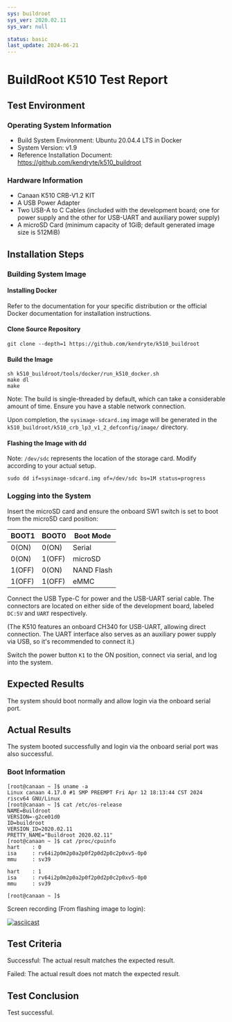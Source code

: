 ```yaml
---
sys: buildroot
sys_ver: 2020.02.11
sys_var: null

status: basic
last_update: 2024-06-21
---
```


# BuildRoot K510 Test Report

## Test Environment

### Operating System Information

- Build System Environment: Ubuntu 20.04.4 LTS in Docker
- System Version: v1.9
- Reference Installation Document: https://github.com/kendryte/k510_buildroot

### Hardware Information

- Canaan K510 CRB-V1.2 KIT
- A USB Power Adapter
- Two USB-A to C Cables (included with the development board; one for power supply and the other for USB-UART and auxiliary power supply)
- A microSD Card (minimum capacity of 1GiB; default generated image size is 512MiB)

## Installation Steps

### Building System Image

#### Installing Docker

Refer to the documentation for your specific distribution or the official Docker documentation for installation instructions.

#### Clone Source Repository

```shell
git clone --depth=1 https://github.com/kendryte/k510_buildroot
```

#### Build the Image

```shell
sh k510_buildroot/tools/docker/run_k510_docker.sh
make dl
make
```

Note: The build is single-threaded by default, which can take a considerable amount of time. Ensure you have a stable network connection.

Upon completion, the `sysimage-sdcard.img` image will be generated in the `k510_buildroot/k510_crb_lp3_v1_2_defconfig/image/` directory.

#### Flashing the Image with dd

Note: `/dev/sdc` represents the location of the storage card. Modify according to your actual setup.

```shell
sudo dd if=sysimage-sdcard.img of=/dev/sdc bs=1M status=progress
```

### Logging into the System

Insert the microSD card and ensure the onboard SW1 switch is set to boot from the microSD card position:

| BOOT1  | BOOT0  | Boot Mode  |
|--------|--------|------------|
| 0(ON)  | 0(ON)  | Serial     |
| 0(ON)  | 1(OFF) | microSD    |
| 1(OFF) | 0(ON)  | NAND Flash |
| 1(OFF) | 1(OFF) | eMMC       |

Connect the USB Type-C for power and the USB-UART serial cable. The connectors are located on either side of the development board, labeled `DC:5V` and `UART` respectively.

(The K510 features an onboard CH340 for USB-UART, allowing direct connection. The UART interface also serves as an auxiliary power supply via USB, so it's recommended to connect it.)

Switch the power button `K1` to the ON position, connect via serial, and log into the system.

## Expected Results

The system should boot normally and allow login via the onboard serial port.

## Actual Results

The system booted successfully and login via the onboard serial port was also successful.

### Boot Information

```log
[root@canaan ~ ]$ uname -a
Linux canaan 4.17.0 #1 SMP PREEMPT Fri Apr 12 18:13:44 CST 2024 riscv64 GNU/Linux
[root@canaan ~ ]$ cat /etc/os-release
NAME=Buildroot
VERSION=-g2ce01d0
ID=buildroot
VERSION_ID=2020.02.11
PRETTY_NAME="Buildroot 2020.02.11"
[root@canaan ~ ]$ cat /proc/cpuinfo
hart    : 0
isa     : rv64i2p0m2p0a2p0f2p0d2p0c2p0xv5-0p0
mmu     : sv39

hart    : 1
isa     : rv64i2p0m2p0a2p0f2p0d2p0c2p0xv5-0p0
mmu     : sv39

[root@canaan ~ ]$
```

Screen recording (From flashing image to login):

[![asciicast](https://asciinema.org/a/wdVYHHOcy5laeXA2tKewkqNRR.svg)](https://asciinema.org/a/wdVYHHOcy5laeXA2tKewkqNRR)

## Test Criteria

Successful: The actual result matches the expected result.

Failed: The actual result does not match the expected result.

## Test Conclusion

Test successful.

